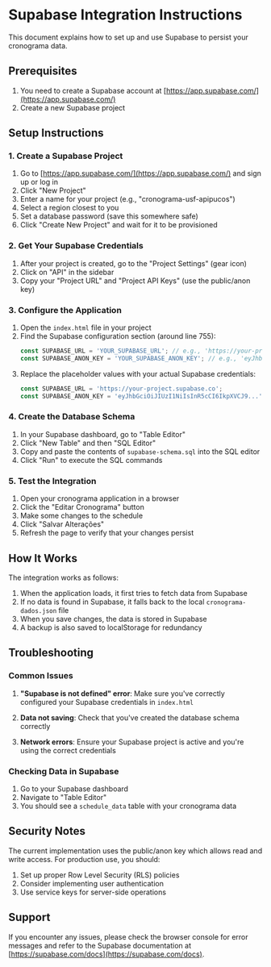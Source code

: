 # Supabase Integration Instructions

This document explains how to set up and use Supabase to persist your cronograma data.

## Prerequisites

1. You need to create a Supabase account at [https://app.supabase.com/](https://app.supabase.com/)
2. Create a new Supabase project

## Setup Instructions

### 1. Create a Supabase Project

1. Go to [https://app.supabase.com/](https://app.supabase.com/) and sign up or log in
2. Click "New Project"
3. Enter a name for your project (e.g., "cronograma-usf-apipucos")
4. Select a region closest to you
5. Set a database password (save this somewhere safe)
6. Click "Create New Project" and wait for it to be provisioned

### 2. Get Your Supabase Credentials

1. After your project is created, go to the "Project Settings" (gear icon)
2. Click on "API" in the sidebar
3. Copy your "Project URL" and "Project API Keys" (use the public/anon key)

### 3. Configure the Application

1. Open the `index.html` file in your project
2. Find the Supabase configuration section (around line 755):
   ```javascript
   const SUPABASE_URL = 'YOUR_SUPABASE_URL'; // e.g., 'https://your-project.supabase.co'
   const SUPABASE_ANON_KEY = 'YOUR_SUPABASE_ANON_KEY'; // e.g., 'eyJhbGciOiJIUzI1NiIsInR5cCI6IkpXVCJ9...'
   ```
3. Replace the placeholder values with your actual Supabase credentials:
   ```javascript
   const SUPABASE_URL = 'https://your-project.supabase.co';
   const SUPABASE_ANON_KEY = 'eyJhbGciOiJIUzI1NiIsInR5cCI6IkpXVCJ9...';
   ```

### 4. Create the Database Schema

1. In your Supabase dashboard, go to "Table Editor"
2. Click "New Table" and then "SQL Editor"
3. Copy and paste the contents of `supabase-schema.sql` into the SQL editor
4. Click "Run" to execute the SQL commands

### 5. Test the Integration

1. Open your cronograma application in a browser
2. Click the "Editar Cronograma" button
3. Make some changes to the schedule
4. Click "Salvar Alterações"
5. Refresh the page to verify that your changes persist

## How It Works

The integration works as follows:

1. When the application loads, it first tries to fetch data from Supabase
2. If no data is found in Supabase, it falls back to the local `cronograma-dados.json` file
3. When you save changes, the data is stored in Supabase
4. A backup is also saved to localStorage for redundancy

## Troubleshooting

### Common Issues

1. **"Supabase is not defined" error**: Make sure you've correctly configured your Supabase credentials in `index.html`

2. **Data not saving**: Check that you've created the database schema correctly

3. **Network errors**: Ensure your Supabase project is active and you're using the correct credentials

### Checking Data in Supabase

1. Go to your Supabase dashboard
2. Navigate to "Table Editor"
3. You should see a `schedule_data` table with your cronograma data

## Security Notes

The current implementation uses the public/anon key which allows read and write access. For production use, you should:

1. Set up proper Row Level Security (RLS) policies
2. Consider implementing user authentication
3. Use service keys for server-side operations

## Support

If you encounter any issues, please check the browser console for error messages and refer to the Supabase documentation at [https://supabase.com/docs](https://supabase.com/docs).